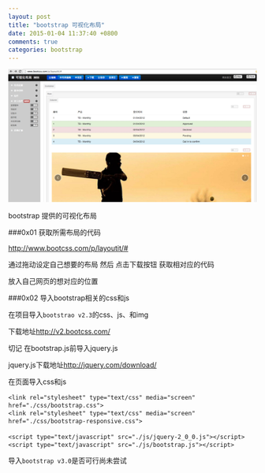 ```yaml
---
layout: post
title: "bootstrap 可视化布局"
date: 2015-01-04 11:37:40 +0800
comments: true
categories: bootstrap
---
```


![image](images/blog/2015-01-07-01.png)

bootstrap 提供的可视化布局 

###0x01 获取所需布局的代码

<http://www.bootcss.com/p/layoutit/#>

通过拖动设定自己想要的布局 然后 点击下载按钮 获取相对应的代码

放入自己网页的想对应的位置

###0x02 导入bootstrap相关的css和js


在项目导入`bootstrao v2.3`的css、js、和img

下载地址<http://v2.bootcss.com/>

切记 在bootstrap.js前导入jquery.js

jquery.js下载地址<http://jquery.com/download/>

在页面导入css和js

	<link rel="stylesheet" type="text/css" media="screen" href="./css/bootstrap.css">
	<link rel="stylesheet" type="text/css" media="screen" href="./css/bootstrap-responsive.css">
	
	<script type="text/javascript" src="./js/jquery-2_0_0.js"></script>
	<script type="text/javascript" src="./js/bootstrap.js"></script>

导入`bootstrap v3.0`是否可行尚未尝试



